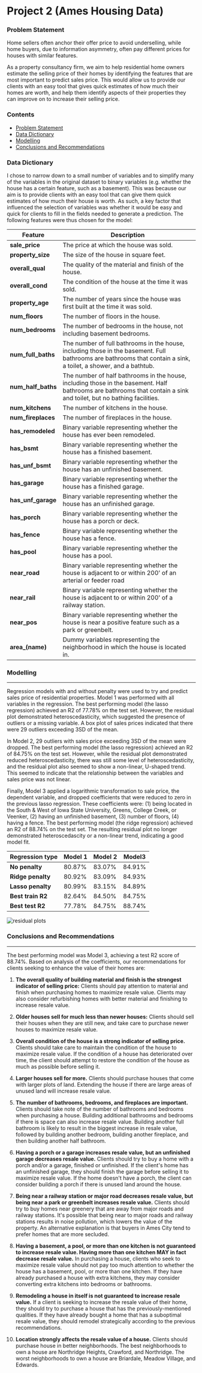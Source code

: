 
# Project 2 (Ames Housing Data)

### Problem Statement
Home sellers often anchor their offer price to avoid underselling, while home buyers, due to information asymmetry, often pay different prices for houses with similar features.

As a property consultancy firm, we aim to help residential home owners estimate the selling price of their homes by identifying the features that are most important to predict sales price. This would allow us to provide our clients with an easy tool that gives quick estimates of how much their homes are worth, and help them identify aspects of their properties they can improve on to increase their selling price.

### Contents
- [Problem Statement](#Problem-Statement)
- [Data Dictionary](#Data-Dictionary)
- [Modelling](#Modelling)
- [Conclusions and Recommendations](#Conclusions-and-Recommendations)

### Data Dictionary
I chose to narrow down to a small number of variables and to simplify many of the variables in the original dataset to binary variables (e.g. whether the house has a certain feature, such as a basement). This was because our aim is to provide clients with an easy tool that can give them quick estimates of how much their house is worth. As such, a key factor that influenced the selection of variables was whether it would be easy and quick for clients to fill in the fields needed to generate a prediction. The following features were thus chosen for the model:

|Feature|Description|
|---|---|
|**sale_price**|The price at which the house was sold.|
|**property_size**|The size of the house in square feet.|
|**overall_qual**|The quality of the material and finish of the house.|
|**overall_cond**|The condition of the house at the time it was sold.|
|**property_age**|The number of years since the house was first built at the time it was sold.|
|**num_floors**|The number of floors in the house.|
|**num_bedrooms**|The number of bedrooms in the house, not including basement bedrooms.|
|**num_full_baths**|The number of full bathrooms in the house, including those in the basement. Full bathrooms are bathrooms that contain a sink, a toilet, a shower, and a bathtub.|
|**num_half_baths**|The number of half bathrooms in the house, including those in the basement. Half bathrooms are bathrooms that contain a sink and toilet, but no bathing facilities.|
|**num_kitchens**|The number of kitchens in the house.|
|**num_fireplaces**|The number of fireplaces in the house.|
|**has_remodeled**|Binary variable representing whether the house has ever been remodeled.|
|**has_bsmt**|Binary variable representing whether the house has a finished basement.|
|**has_unf_bsmt**|Binary variable representing whether the house has an unfinished basement.|
|**has_garage**|Binary variable representing whether the house has a finished garage.|
|**has_unf_garage**|Binary variable representing whether the house has an unfinished garage.|
|**has_porch**|Binary variable representing whether the house has a porch or deck.|
|**has_fence**|Binary variable representing whether the house has a fence.|
|**has_pool**|Binary variable representing whether the house has a pool.|
|**near_road**|Binary variable representing whether the house is adjacent to or within 200' of an arterial or feeder road|
|**near_rail**|Binary variable representing whether the house is adjacent to or within 200' of a railway station.|
|**near_pos**|Binary variable representing whether the house is near a positive feature such as a park or greenbelt.|
|**area_(name)**|Dummy variables representing the neighborhood in which the house is located in.|

### Modelling
---
Regression models with and without penalty were used to try and predict sales price of residential properties. Model 1 was performed with all variables in the regression. The best performing model (the lasso regression) achieved an R2 of 77.78% on the test set. However, the residual plot demonstrated heteroscedasticity, which suggested the presence of outliers or a missing variable. A box plot of sales prices indicated that there were 29 outliers exceeding 3SD of the mean.

In Model 2, 29 outliers with sales price exceeding 3SD of the mean were dropped. The best performing model (the lasso regression) achieved an R2 of 84.75% on the test set. However, while the residual plot demonstrated reduced heteroscedasticity, there was still some level of heteroscedasticity, and the residual plot also seemed to show a non-linear, U-shaped trend. This seemed to indicate that the relationship between the variables and sales price was not linear.

Finally, Model 3 applied a logarithmic transformation to sale price, the dependent variable, and dropped coefficients that were reduced to zero in the previous lasso regression. These coefficients were: (1) being located in the South & West of Iowa State University, Greens, College Creek, or Veenker, (2) having an unfinished basement, (3) number of floors, (4) having a fence. The best performing model (the ridge regression) achieved an R2 of 88.74% on the test set. The resulting residual  plot no longer demonstrated heteroscedascity or a non-linear trend, indicating a good model fit.

|Regression type|Model 1|Model 2|Model3|
|---|---|---|---|
|**No penalty**|80.87%|83.07%|84.91%|
|**Ridge penalty**|80.92%|83.09%|84.93%|
|**Lasso penalty**|80.99%|83.15%|84.89%|
|**Best train R2**|82.64%|84.50%|84.75%|
|**Best test R2**|77.78%|84.75%|88.74%|

![residual plots](../code/residual_plots.png)

### Conclusions and Recommendations
---
The best performing model was Model 3, achieving a test R2 score of 88.74%. Based on analysis of the coefficients, our recommendations for clients seeking to enhance the value of their homes are:

1. **The overall quality of building material and finish is the strongest indicator of selling price:** 
Clients should pay attention to material and finish when purchasing homes to maximize resale value. Clients may also consider refurbishing homes with better material and finishing to increase resale value.

2. **Older houses sell for much less than newer houses:** 
Clients should sell their houses when they are still new, and take care to purchase newer houses to maximize resale value.

3. **Overall condition of the house is a strong indicator of selling price.** 
Clients should take care to maintain the condition of the house to maximize resale value. If the condition of a house has deteriorated over time, the client should attempt to restore the condition of the house as much as possible before selling it.

4. **Larger houses sell for more.** 
Clients should purchase houses that come with larger plots of land. Extending the house if there are large areas of unused land will increase resale value.

5. **The number of bathrooms, bedrooms, and fireplaces are important.** 
Clients should take note of the number of bathrooms and bedrooms when purchasing a house. Building additional bathrooms and bedrooms if there is space can also increase resale value. Building another full bathroom is likely to result in the biggest increase in resale value, followed by building another bedroom, building another fireplace, and then building another half bathroom.

6. **Having a porch or a garage increases resale value, but an unfinished garage decreases resale value.**
Clients should try to buy a home with a porch and/or a garage, finished or unfinished. If the client's home has an unfinished garage, they should finish the garage before selling it to maximize resale value. If the home doesn't have a porch, the client can consider building a porch if there is unused land around the house.

7. **Being near a railway station or major road decreases resale value, but being near a park or greenbelt increases resale value.**
Clients should try to buy homes near greenery that are away from major roads and railway stations. It's possible that being near to major roads and railway stations results in noise pollution, which lowers the value of the property. An alternative explanation is that buyers in Ames City tend to prefer homes that are more secluded.

8. **Having a basement, a pool, or more than one kitchen is not guaranteed to increase resale value. Having more than one kitchen MAY in fact decrease resale value.**
In purchasing a house, clients who seek to maximize resale value should not pay too much attention to whether the house has a basement, pool, or more than one kitchen. If they have already purchased a house with extra kitchens, they may consider converting extra kitchens into bedrooms or bathrooms.

9. **Remodeling a house in itself is not guaranteed to increase resale value.**
If a client is seeking to increase the resale value of their home, they should try to purchase a house that has the previously-mentioned qualities. If they have already bought a home that has a suboptimal resale value, they should remodel strategically according to the previous recommendations.

10. **Location strongly affects the resale value of a house.**
Clients should purchase house in better neighborhoods. The best neighborhoods to own a house are Northridge Heights, Crawford, and Northridge. The worst neighborhoods to own a house are Briardale, Meadow Village, and Edwards.